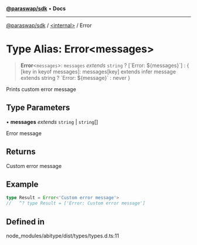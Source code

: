 [**@paraswap/sdk**](../../README.md) • **Docs**

***

[@paraswap/sdk](../../globals.md) / [\<internal\>](../README.md) / Error

# Type Alias: Error\<messages\>

> **Error**\<`messages`\>: `messages` *extends* `string` ? [\`Error: $\{messages\}\`] : \{ \[key in keyof messages\]: messages\[key\] extends infer message extends string ? \`Error: $\{message\}\` : never \}

Prints custom error message

## Type Parameters

• **messages** *extends* `string` \| `string`[]

Error message

## Returns

Custom error message

## Example

```ts
type Result = Error<'Custom error message'>
//   ^? type Result = ['Error: Custom error message']
```

## Defined in

node\_modules/abitype/dist/types/types.d.ts:11
